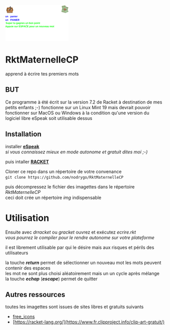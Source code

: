 ![splash image](./ecrire.png) 
# RktMaternelleCP
apprend  à écrire tes premiers mots

## BUT  
Ce programme à été écrit sur la version 7.2  de Racket à destination de mes petits enfants ;-)
fonctionne sur un Linux Mint 19 mais devrait pouvoir fonctionner sur MacOS ou Windows à la condition qu'une version du logiciel libre eSpeak soit utilisable dessus

## Installation  
installer [**eSpeak**](http://espeak.sourceforge.net/)  
*si vous connaissez mieux en mode autonome et gratuit dites moi ;-)*   

puis intaller [**RACKET**](https://racket-lang.org/)   

Cloner ce repo dans un répertoire de votre convenance   
``` git clone https://github.com/nodrygo/RktMaternelleCP ```  

puis décompressez le fichier des imagettes dans le répertoire *RktMaternelleCP*  
ceci doit crée un répertoire *img* indispensable  

# Utilisation   
Ensuite avec *drracket* ou *gracket*  ouvrez et exécutez *ecrire.rkt*     
*vous pourrez le compiler pour le rendre autonome sur votre plateforme*   

il est librement utilisable par qui le désire mais aux risques et périls des utilisateurs  

la touche ***return*** permet de sélectionner un nouveau mot 
les mots peuvent contenir des espaces   
les mot ne sont plus choisi aléatoirement mais un un cycle après mélange   
la touche ***echap*** (***escape***) permet de quitter 


## Autres ressources
toutes les imagettes sont issues de sites libres et gratuits suivants    
- [free_icons](https://www.iconfinder.com/free_icons)     
- [https://racket-lang.org/](https://www.fr.clipproject.info/clip-art-gratuit/)    
